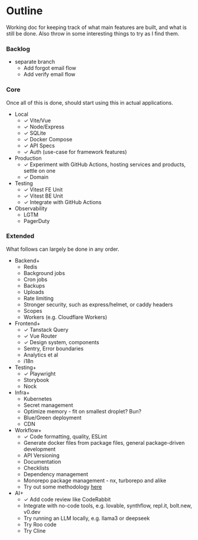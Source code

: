 # Outline

Working doc for keeping track of what main features are built, and what is still be done.
Also throw in some interesting things to try as I find them.

### Backlog

- separate branch
  - Add forgot email flow
  - Add verify email flow

### Core

Once all of this is done, should start using this in actual applications.

- Local
  - ✓ Vite/Vue
  - ✓ Node/Express
  - ✓ SQLite
  - ✓ Docker Compose
  - ✓ API Specs
  - ✓ Auth (use-case for framework features)
- Production
  - ✓ Experiment with GitHub Actions, hosting services and products, settle on one
  - ✓ Domain
- Testing
  - ✓ Vitest FE Unit
  - ✓ Vitest BE Unit
  - ✓ Integrate with GitHub Actions
- Observability
  - LGTM
  - PagerDuty

### Extended

What follows can largely be done in any order.

- Backend+
  - Redis
  - Background jobs
  - Cron jobs
  - Backups
  - Uploads
  - Rate limiting
  - Stronger security, such as express/helmet, or caddy headers
  - Scopes
  - Workers (e.g. Cloudflare Workers)
- Frontend+
  - ✓ Tanstack Query
  - ✓ Vue Router
  - ✓ Design system, components
  - Sentry, Error boundaries
  - Analytics et al
  - i18n
- Testing+
  - ✓ Playwright
  - Storybook
  - Nock
- Infra+
  - Kubernetes
  - Secret management
  - Optimize memory - fit on smallest droplet? Bun?
  - Blue/Green deployment
  - CDN
- Workflow+
  - ✓ Code formatting, quality, ESLint
  - Generate docker files from package files, general package-driven development
  - API Versioning
  - Documentation
  - Checklists
  - Dependency management
  - Monorepo package management - nx, turborepo and alike
  - Try out some methodology [here](https://generaitelabs.com/one-agentic-coding-workflow-to-rule-them-all/)
- AI+
  - ✓ Add code review like CodeRabbit
  - Integrate with no-code tools, e.g. lovable, synthflow, repl.it, bolt.new, v0.dev
  - Try running an LLM locally, e.g. llama3 or deepseek
  - Try Roo code
  - Try Cline
